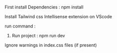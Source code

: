 First install Dependencies : npm install

Install Tailwind css Intellisense extension on VScode

run command : 
1) Run project : npm run dev

Ignore warnings in index.css files (if present)

